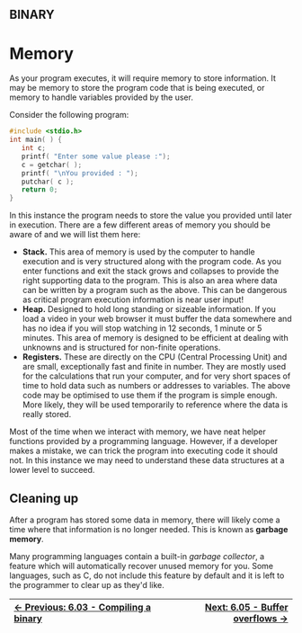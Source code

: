 ## BINARY

# Memory

As your
program executes, it will require memory to store information. It may be
 memory to store the program code that is being executed, or memory to
handle variables provided by the user.

Consider the following program:

```c
#include <stdio.h>
int main( ) {
   int c;
   printf( "Enter some value please :");
   c = getchar( );
   printf( "\nYou provided : ");
   putchar( c );
   return 0;
}
```

In this instance the program needs to store the value you provided
until later in execution. There are a few different areas of memory you
should be aware of and we will list them here:

* **Stack.** This area of memory is used by the computer
to handle execution and is very structured along with the program code.
As you enter functions and exit the stack grows and collapses to provide
 the right supporting data to the program. This is also an area where
data can be written by a program such as the above. This can be
dangerous as critical program execution information is near user input!
* **Heap.** Designed to hold long standing or sizeable
information. If you load a video in your web browser it must buffer the
data somewhere and has no idea if you will stop watching in 12 seconds, 1
 minute or 5 minutes. This area of memory is designed to be efficient at
 dealing with unknowns and is structured for non-finite operations.
* **Registers.** These are directly on the CPU (Central
Processing Unit) and are small, exceptionally fast and finite in number.
 They are mostly used for the calculations that run your computer, and
for very short spaces of time to hold data such as numbers or addresses
to variables. The above code may be optimised to use them if the program
 is simple enough. More likely, they will be used temporarily to
reference where the data is really stored.

Most of the time when we interact with memory, we have neat helper
functions provided by a programming language. However, if a developer
makes a mistake, we can trick the program into executing code it should
not. In this instance we may need to understand these data structures at
 a lower level to succeed.

## Cleaning up

After a program has stored some data in memory, there will likely
come a time where that information is no longer needed. This is known as
 **garbage memory**.

Many programming languages contain a built-in *garbage collector*,
 a feature which will automatically recover unused memory for you. Some
languages, such as C, do not include this feature by default and it is
left to the programmer to clear up as they'd like.

<div align="center">

[← Previous: 6.03 - Compiling a binary](CompilingABinary6.3.md) | [Next: 6.05 - Buffer overflows →](BufferOverflows6.5.md)
:-|-:
